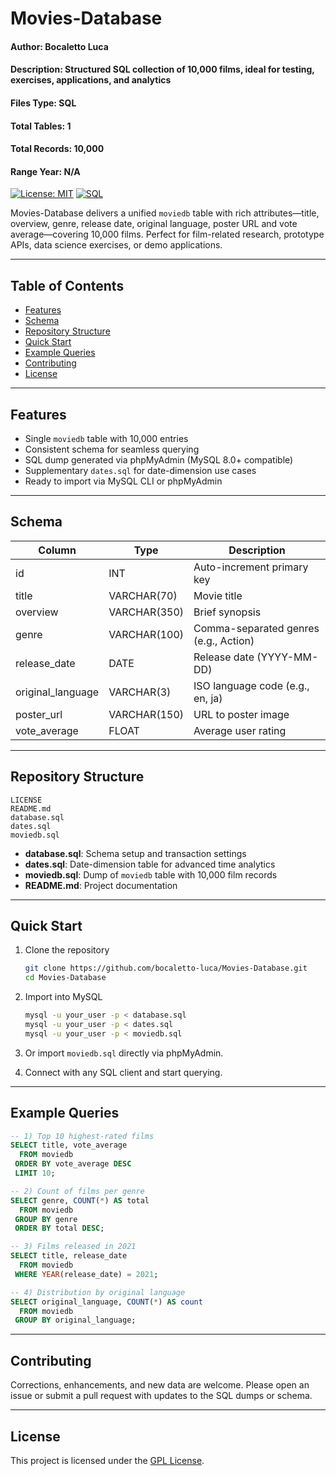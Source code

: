 # Movies-Database

#### Author: Bocaletto Luca  
#### Description: Structured SQL collection of 10,000 films, ideal for testing, exercises, applications, and analytics  
#### Files Type: SQL  
#### Total Tables: 1  
#### Total Records: 10,000  
#### Range Year: N/A  

[![License: MIT](https://img.shields.io/badge/License-MIT-green)](https://github.com/bocaletto-luca/Movies-Database/blob/main/LICENSE) [![SQL](https://img.shields.io/badge/Format-SQL-blue)](https://github.com/bocaletto-luca/Movies-Database)

Movies-Database delivers a unified `moviedb` table with rich attributes—title, overview, genre, release date, original language, poster URL and vote average—covering 10,000 films. Perfect for film-related research, prototype APIs, data science exercises, or demo applications.

---

## Table of Contents

- [Features](#features)  
- [Schema](#schema)  
- [Repository Structure](#repository-structure)  
- [Quick Start](#quick-start)  
- [Example Queries](#example-queries)  
- [Contributing](#contributing)  
- [License](#license)  

---

## Features

- Single `moviedb` table with 10,000 entries  
- Consistent schema for seamless querying  
- SQL dump generated via phpMyAdmin (MySQL 8.0+ compatible)  
- Supplementary `dates.sql` for date-dimension use cases  
- Ready to import via MySQL CLI or phpMyAdmin  

---

## Schema

| Column             | Type         | Description                               |
| ------------------ | ------------ | ----------------------------------------- |
| id                 | INT          | Auto-increment primary key                |
| title              | VARCHAR(70)  | Movie title                               |
| overview           | VARCHAR(350) | Brief synopsis                            |
| genre              | VARCHAR(100) | Comma-separated genres (e.g., Action)     |
| release_date       | DATE         | Release date (YYYY-MM-DD)                 |
| original_language  | VARCHAR(3)   | ISO language code (e.g., en, ja)          |
| poster_url         | VARCHAR(150) | URL to poster image                       |
| vote_average       | FLOAT        | Average user rating                       |

---

## Repository Structure

```text
LICENSE
README.md
database.sql
dates.sql
moviedb.sql
```

- **database.sql**: Schema setup and transaction settings  
- **dates.sql**: Date-dimension table for advanced time analytics  
- **moviedb.sql**: Dump of `moviedb` table with 10,000 film records  
- **README.md**: Project documentation  

---

## Quick Start

1. Clone the repository  
   ```bash
   git clone https://github.com/bocaletto-luca/Movies-Database.git
   cd Movies-Database
   ```

2. Import into MySQL  
   ```bash
   mysql -u your_user -p < database.sql
   mysql -u your_user -p < dates.sql
   mysql -u your_user -p < moviedb.sql
   ```

3. Or import `moviedb.sql` directly via phpMyAdmin.

4. Connect with any SQL client and start querying.

---

## Example Queries

```sql
-- 1) Top 10 highest-rated films
SELECT title, vote_average
  FROM moviedb
 ORDER BY vote_average DESC
 LIMIT 10;

-- 2) Count of films per genre
SELECT genre, COUNT(*) AS total
  FROM moviedb
 GROUP BY genre
 ORDER BY total DESC;

-- 3) Films released in 2021
SELECT title, release_date
  FROM moviedb
 WHERE YEAR(release_date) = 2021;

-- 4) Distribution by original language
SELECT original_language, COUNT(*) AS count
  FROM moviedb
 GROUP BY original_language;
```

---

## Contributing

Corrections, enhancements, and new data are welcome. Please open an issue or submit a pull request with updates to the SQL dumps or schema.

---

## License

This project is licensed under the [GPL License](https://github.com/bocaletto-luca/Movies-Database/blob/main/LICENSE).
